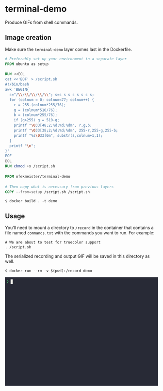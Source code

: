 # terminal-demo

Produce GIFs from shell commands.

## Image creation

Make sure the `terminal-demo` layer comes last in the Dockerfile.

```dockerfile
# Preferably set up your environment in a separate layer
FROM ubuntu as setup

RUN <<EOL
cat <<'EOF' > /script.sh
#!/bin/bash
awk 'BEGIN{
  s="/\\/\\/\\/\\/\\"; s=s s s s s s s s;
  for (colnum = 0; colnum<77; colnum++) {
    r = 255-(colnum*255/76);
    g = (colnum*510/76);
    b = (colnum*255/76);
    if (g>255) g = 510-g;
    printf "\033[48;2;%d;%d;%dm", r,g,b;
    printf "\033[38;2;%d;%d;%dm", 255-r,255-g,255-b;
    printf "%s\033[0m", substr(s,colnum+1,1);
  }
  printf "\n";
}'
EOF
EOL
RUN chmod +x /script.sh

FROM ofekmeister/terminal-demo

# Then copy what is necessary from previous layers
COPY --from=setup /script.sh /script.sh
```

```console
$ docker build . -t demo
```

## Usage

You'll need to mount a directory to `/record` in the container that contains a file named `commands.txt` with the commands you want to run. For example:

```
# We are about to test for truecolor support
. /script.sh
```

The serialized recording and output GIF will be saved in this directory as well.

```console
$ docker run --rm -v $(pwd):/record demo
```

<img src="https://raw.githubusercontent.com/ofek/terminal-demo/master/example.gif" alt="Example recording" role="img">
